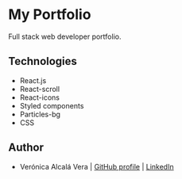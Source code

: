 # My Portfolio

Full stack web developer portfolio.

## Technologies

- React.js
- React-scroll
- React-icons
- Styled components
- Particles-bg
- CSS

## Author
- Verónica Alcalá Vera | [GitHub profile](https://github.com/valcalav) | [LinkedIn](https://www.linkedin.com/in/veronicaalcalav/)
